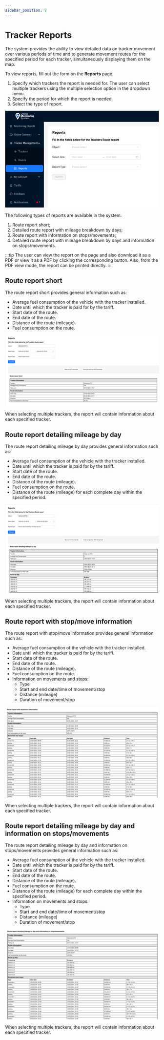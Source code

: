 ```yaml
---
sidebar_position: 8
---
```


# Tracker Reports

The system provides the ability to view detailed data on tracker movement over various periods of time and to generate movement routes for the specified period for each tracker, simultaneously displaying them on the map.

To view reports, fill out the form on the **Reports** page.

1. Specify which trackers the report is needed for. The user can select multiple trackers using the multiple selection option in the dropdown menu.
2. Specify the period for which the report is needed.
3. Select the type of report.

![](./imgs/trackers-reports-en.png)

The following types of reports are available in the system:
1. Route report short;
2. Detailed route report with mileage breakdown by days;
3. Route report with information on stops/movements;
4. Detailed route report with mileage breakdown by days and information on stops/movements.

:::tip
The user can view the report on the page and also download it as a PDF or view it as a PDF by clicking the corresponding button. Also, from the PDF view mode, the report can be printed directly.
:::

## Route report short

The route report short provides general information such as:
- Average fuel consumption of the vehicle with the tracker installed.
- Date until which the tracker is paid for by the tariff.
- Start date of the route.
- End date of the route.
- Distance of the route (mileage).
- Fuel consumption on the route.

![](./imgs/short-report-en.png)

When selecting multiple trackers, the report will contain information about each specified tracker.

## Route report detailing mileage by day

The route report detailing mileage by day provides general information such as:
- Average fuel consumption of the vehicle with the tracker installed.
- Date until which the tracker is paid for by the tariff.
- Start date of the route.
- End date of the route.
- Distance of the route (mileage).
- Fuel consumption on the route.
- Distance of the route (mileage) for each complete day within the specified period.

![](./imgs/day-report-en.png)

When selecting multiple trackers, the report will contain information about each specified tracker.

## Route report with stop/move information

The route report with stop/move information provides general information such as:
- Average fuel consumption of the vehicle with the tracker installed.
- Date until which the tracker is paid for by the tariff.
- Start date of the route.
- End date of the route.
- Distance of the route (mileage).
- Fuel consumption on the route.
- Information on movements and stops:
    - Type
    - Start and end date/time of movement/stop
    - Distance (mileage)
    - Duration of movement/stop

![](./imgs/movStop-report-en.png)

When selecting multiple trackers, the report will contain information about each specified tracker.

## Route report detailing mileage by day and information on stops/movements

The route report detailing mileage by day and information on stops/movements provides general information such as:

- Average fuel consumption of the vehicle with the tracker installed.
- Date until which the tracker is paid for by the tariff.
- Start date of the route.
- End date of the route.
- Distance of the route (mileage).
- Fuel consumption on the route.
- Distance of the route (mileage) for each complete day within the specified period.
- Information on movements and stops:
    - Type
    - Start and end date/time of movement/stop
    - Distance (mileage)
    - Duration of movement/stop

![](./imgs/full-report-en.png)

When selecting multiple trackers, the report will contain information about each specified tracker.
